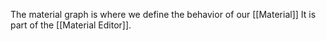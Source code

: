 The material graph is where we define the behavior of our [[Material]]
It is part of the [[Material Editor]].